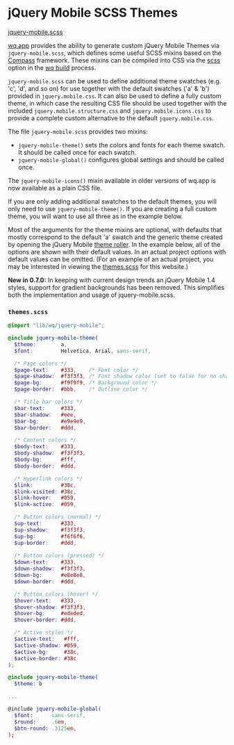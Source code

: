 jQuery Mobile SCSS Themes
=========================
[jquery-mobile.scss]

[wq.app] provides the ability to generate custom jQuery Mobile Themes via `jquery-mobile.scss`, which defines some useful SCSS mixins based on the [Compass] framework. 
These mixins can be compiled into CSS via the [scss] option in the [wq build] process.

`jquery-mobile.scss` can be used to define additional theme swatches (e.g. 'c', 'd', and so on) for use together with the default swatches ('a' & 'b') provided in `jquery.mobile.css`.  It can also be used to define a fully custom theme, in which case the resulting CSS file should be used together with the included `jquery.mobile.structure.css` and `jquery.mobile.icons.css` to provide a complete custom alternative to the default `jquery.mobile.css`.

The file `jquery-mobile.scss` provides two mixins:

  - `jquery-mobile-theme()` sets the colors and fonts for each theme swatch.
     It should be called once for each swatch.
  - `jquery-mobile-global()` configures global settings and should be called once.

The `jquery-mobile-icons()` mixin available in older versions of wq.app is now available as a plain CSS file.

If you are only adding additional swatches to the default themes, you will only need to use `jquery-mobile-theme()`.  If you are creating a full custom theme, you will want to use all three as in the example below.

Most of the arguments for the theme mixins are optional,
with defaults that mostly correspond to the default 'a' swatch and the generic theme created by opening the jQuery Mobile [theme roller].
In the example below, all of the options are shown with their default values.  In an actual project options with default values can be omitted.  (For an example of an actual project, you may be interested in viewing the [themes.scss] for this website.)

**New in 0.7.0:** In keeping with current design trends an jQuery Mobile 1.4 styles, support for gradient backgrounds has been removed.  This simplifies both the implementation and usage of jquery-mobile.scss.

### `themes.scss`

```scss
@import "lib/wq/jquery-mobile";

@include jquery-mobile-theme(
  $theme:        a,
  $font:         Helvetica, Arial, sans-serif,  

  /* Page colors */
  $page-text:    #333,    /* Font color */
  $page-shadow:  #f3f3f3, /* Font shadow color (set to false for no shadow) */
  $page-bg:      #f9f9f9, /* Background color */
  $page-border:  #bbb,    /* Outline color */

  /* Title bar colors */
  $bar-text:     #333,
  $bar-shadow:   #eee,
  $bar-bg:       #e9e9e9,
  $bar-border:   #ddd,

  /* Content colors */
  $body-text:    #333,
  $body-shadow:  #f3f3f3,
  $body-bg:      #fff,
  $body-border:  #ddd,

  /* Hyperlink colors */
  $link:         #38c,
  $link-visited: #38c,
  $link-hover:   #059,
  $link-active:  #059,

  /* Button colors (normal) */
  $up-text:      #333,
  $up-shadow:    #f3f3f3,
  $up-bg:        #f6f6f6,
  $up-border:    #ddd,
  
  /* Button colors (pressed) */
  $down-text:    #333,
  $down-shadow:  #f3f3f3,
  $down-bg:      #e8e8e8,
  $down-border:  #ddd,

  /* Button colors (hover) */
  $hover-text:   #333,
  $hover-shadow: #f3f3f3,
  $hover-bg:     #ededed,
  $hover-border: #ddd,

  /* Active styles */
  $active-text:   #fff,
  $active-shadow: #059,
  $active-bg:     #38c,
  $active-border: #38c
);

@include jquery-mobile-theme(
  $theme: b

...

@include jquery-mobile-global(
  $font:      sans-serif,
  $round:     .6em,
  $btn-round: .3125em,
);

```

[jquery-mobile.scss]: https://github.com/wq/wq.app/blob/master/scss/wq/jquery-mobile.scss
[wq.app]: http://wq.io/wq.app
[scss]: http://wq.io/docs/scss
[Compass]: http://compass-style.org/
[theme roller]: http://jquerymobile.com/themeroller/
[wq build]: http://wq.io/docs/build
[themes.scss]: https://github.com/wq/wq-site/blob/master/app/scss/themes.scss
